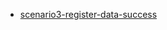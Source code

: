 - [scenario3-register-data-success](https://drive.google.com/file/d/1qQhH8h19ewlkQlfNa8gozS2Km6M4Jcy2/view?usp=sharing)